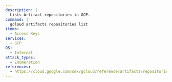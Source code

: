 ```yaml
---
description: |
  Lists Artifact repositories in GCP.
command: |
  gcloud artifacts repositories list
items:
  - Access Keys
services:
  - GCP
OS:
  - Internal
attack_types:
  - Enumeration
references:
  - https://cloud.google.com/sdk/gcloud/reference/artifacts/repositories/list
---
```

